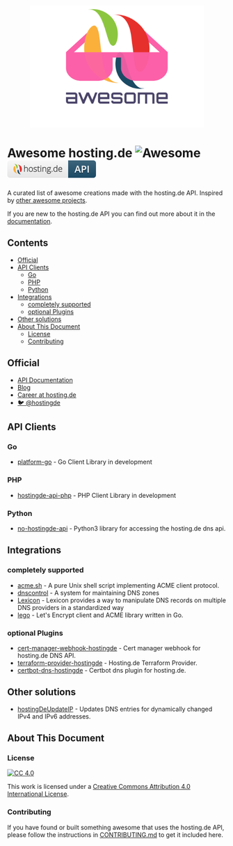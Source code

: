 <div align="center">
  <br>
  <a href="https://hosting.de" target="_blank" rel="noopener noreferrer">
    <img width="400" src="assets/hostingde-awesome.svg" alt="logo of awesome-hosting.de repository">
  </a>
  <br>
</div>

# Awesome hosting.de ![Awesome](https://awesome.re/badge.svg) [![hosting.de API](assets/hostingde-api.svg)](https://github.com/topics/hostingde)

A curated list of awesome creations made with the hosting.de API. Inspired by [other awesome projects](https://github.com/sindresorhus/awesome).

If you are new to the hosting.de API you can find out more about it in the [documentation](https://www.hosting.de/api/).

<!-- prettier-ignore-start -->
<!-- START doctoc generated TOC please keep comment here to allow auto update -->
<!-- DON'T EDIT THIS SECTION, INSTEAD RE-RUN doctoc TO UPDATE -->
## Contents

- [Official](#official)
- [API Clients](#api-clients)
  - [Go](#go)
  - [PHP](#php)
  - [Python](#python)
- [Integrations](#integrations)
  - [completely supported](#completely-supported)
  - [optional Plugins](#optional-plugins)
- [Other solutions](#other-solutions)
- [About This Document](#about-this-document)
  - [License](#license)
  - [Contributing](#contributing)

<!-- END doctoc generated TOC please keep comment here to allow auto update -->
<!-- prettier-ignore-end -->

## Official

- [API Documentation](https://hosting.de/api/)
- [Blog](https://www.hosting.de/blog/)
- [Career at hosting.de](https://www.hosting.de/karriere/)
- [:bird: @hostingde](https://twitter.com/hostingde/)

## API Clients

### Go

- [platform-go](https://github.com/hosting-de-labs/go-platform) - Go Client Library in development

### PHP

- [hostingde-api-php](https://github.com/hosting-de-labs/hostingde-api-php) - PHP Client Library in development

### Python

- [no-hostingde-api](https://github.com/DimeOne/no-hostingde-api/) - Python3 library for accessing the hosting.de dns api.

## Integrations

### completely supported

- [acme.sh](https://github.com/acmesh-official/acme.sh/) - A pure Unix shell script implementing ACME client protocol.
- [dnscontrol](https://github.com/StackExchange/dnscontrol) - A system for maintaining DNS zones
- [Lexicon](https://github.com/AnalogJ/lexicon) - Lexicon provides a way to manipulate DNS records on multiple DNS providers in a standardized way
- [lego](https://github.com/go-acme/lego) - Let's Encrypt client and ACME library written in Go.

### optional Plugins

- [cert-manager-webhook-hostingde](https://github.com/jkahrs/cert-manager-webhook-hostingde/) - Cert manager webhook for hosting.de DNS API.
- [terraform-provider-hostingde](https://github.com/pub-solar/terraform-provider-hostingde) - Hosting.de Terraform Provider.
- [certbot-dns-hostingde](https://github.com/initit/certbot-dns-hostingde/) - Certbot dns plugin for hosting.de.

## Other solutions

- [hostingDeUpdateIP](https://github.com/HarrPerson/hostingDeUpdateIP/) - Updates DNS entries for dynamically changed IPv4 and IPv6 addresses.

## About This Document

### License

[![CC 4.0](https://i.creativecommons.org/l/by/4.0/88x31.png)](https://creativecommons.org/licenses/by/4.0/)

This work is licensed under a [Creative Commons Attribution 4.0 International License](https://creativecommons.org/licenses/by/4.0/).

### Contributing

If you have found or built something awesome that uses the hosting.de API, please follow the instructions in [CONTRIBUTING.md](CONTRIBUTING.md) to get it included here.
